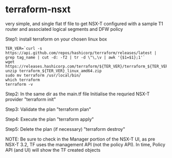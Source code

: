 # terraform-nsxt
very simple, and single flat tf file to get NSX-T configured with a sample T1 router and associated logical segments and DFW policy

Step1: 
install terraform on your chosen linux box

```
TER_VER=`curl -s https://api.github.com/repos/hashicorp/terraform/releases/latest | grep tag_name | cut -d: -f2 | tr -d \"\,\v | awk '{$1=$1};1'`
wget https://releases.hashicorp.com/terraform/${TER_VER}/terraform_${TER_VER}_linux_amd64.zip
unzip terraform_${TER_VER}_linux_amd64.zip
sudo mv terraform /usr/local/bin/
which terraform
terraform -v
```

Step2:
In the same dir as the main.tf file
Initialise the requried NSX-T provider
  "terraform init"

Step3:
Validate the plan
  "terraform plan"
  
Step4:
Execute the plan
  "terraform apply"
  
Step5:
Delete the plan (if necessary)
  "terraform destroy"
  
NOTE:
Be sure to check in the Manager portion of the NSX-T UI, as pre NSX-T 3.2, TF uses the management API (not the policy API).
In time, Policy API (and UI) will show the TF created objects

